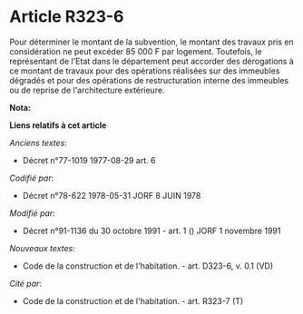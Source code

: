 # Article R323-6

Pour déterminer le montant de la subvention, le montant des travaux pris en considération ne peut excéder 85 000 F par
logement. Toutefois, le représentant de l'Etat dans le département peut accorder des dérogations à ce montant de travaux pour
des opérations réalisées sur des immeubles dégradés et pour des opérations de restructuration interne des immeubles ou de
reprise de l'architecture extérieure.

**Nota:**



**Liens relatifs à cet article**

_Anciens textes_:

  - Décret n°77-1019 1977-08-29 art. 6

_Codifié par_:

  - Décret n°78-622 1978-05-31 JORF 8 JUIN 1978

_Modifié par_:

  - Décret n°91-1136 du 30 octobre 1991 - art. 1 () JORF 1 novembre 1991

_Nouveaux textes_:

  - Code de la construction et de l'habitation. - art. D323-6, v. 0.1 (VD)

_Cité par_:

  - Code de la construction et de l'habitation. - art. R323-7 (T)
